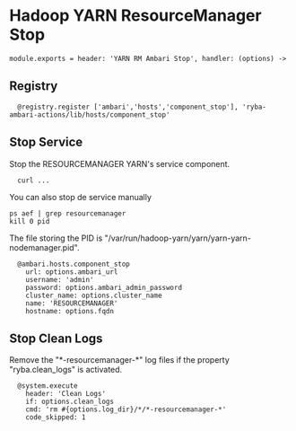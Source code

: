 
# Hadoop YARN ResourceManager Stop

    module.exports = header: 'YARN RM Ambari Stop', handler: (options) ->

## Registry

      @registry.register ['ambari','hosts','component_stop'], 'ryba-ambari-actions/lib/hosts/component_stop'

## Stop Service

Stop the RESOURCEMANAGER YARN's service component. 
```
  curl ...
```

You can also stop de service manually
```
ps aef | grep resourcemanager
kill 0 pid
```

The file storing the PID is "/var/run/hadoop-yarn/yarn/yarn-yarn-nodemanager.pid".

      @ambari.hosts.component_stop
        url: options.ambari_url
        username: 'admin'
        password: options.ambari_admin_password
        cluster_name: options.cluster_name
        name: 'RESOURCEMANAGER'
        hostname: options.fqdn

## Stop Clean Logs

Remove the "\*-resourcemanager-\*" log files if the property "ryba.clean_logs" is
activated.

      @system.execute
        header: 'Clean Logs'
        if: options.clean_logs
        cmd: 'rm #{options.log_dir}/*/*-resourcemanager-*'
        code_skipped: 1
